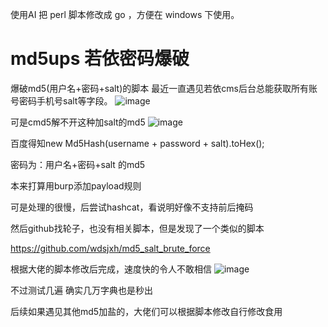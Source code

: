 使用AI 把 perl 脚本修改成 go ，方便在 windows 下使用。

# md5ups 若依密码爆破
爆破md5(用户名+密码+salt)的脚本
最近一直遇见若依cms后台总能获取所有账号密码手机号salt等字段。
![image](https://user-images.githubusercontent.com/46959313/141808155-4c8da579-6b0f-4d6a-b5db-ead5708521a3.png)

可是cmd5解不开这种加salt的md5
![image](https://user-images.githubusercontent.com/46959313/141808289-840c53b3-6ec4-4746-8d50-a04784287540.png)


百度得知new Md5Hash(username + password + salt).toHex();

密码为：用户名+密码+salt 的md5

本来打算用burp添加payload规则

可是处理的很慢，后尝试hashcat，看说明好像不支持前后掩码

然后github找轮子，也没有相关脚本，但是发现了一个类似的脚本

https://github.com/wdsjxh/md5_salt_brute_force

根据大佬的脚本修改后完成，速度快的令人不敢相信
![image](https://user-images.githubusercontent.com/46959313/141808814-9176bb2e-fc31-48ea-b53e-85a284bc2285.png)

不过测试几遍 确实几万字典也是秒出

后续如果遇见其他md5加盐的，大佬们可以根据脚本修改自行修改食用
